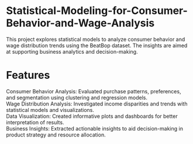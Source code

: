 # Statistical-Modeling-for-Consumer-Behavior-and-Wage-Analysis

This project explores statistical models to analyze consumer behavior and wage distribution trends using the BeatBop dataset. The insights are aimed at supporting business analytics and decision-making.

# Features

Consumer Behavior Analysis: Evaluated purchase patterns, preferences, and segmentation using clustering and regression models.<br>
Wage Distribution Analysis: Investigated income disparities and trends with statistical models and visualizations.<br>
Data Visualization: Created informative plots and dashboards for better interpretation of results.<br>
Business Insights: Extracted actionable insights to aid decision-making in product strategy and resource allocation.<br>


